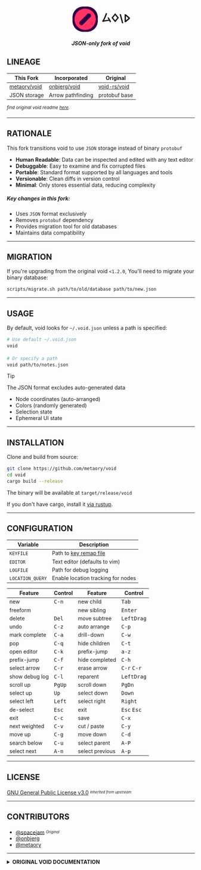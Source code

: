 <div align="center">
  <h1>
  <img valign="middle" src=".github/icon.png" alt="void-tab" height="72" />
   ㄙ𐊔\𐰷
  </h1>
  <h5>JSON-only fork of void</h5>
</div>


LINEAGE
-------

| This Fork      | Incorporated      | Original       |
|-----------     |---------------    |----------      |
| [metaory/void] | [onbjerg/void]   | [void-rs/void] |
| JSON storage   | Arrow pathfinding | protobuf base  |

<i><sup>find original void readme <a href="#original">here</a>.</sup></i>

---

RATIONALE
---------

This fork transitions void to use `JSON` storage instead of binary `protobuf`

- **Human Readable**: Data can be inspected and edited with any text editor
- **Debuggable**: Easy to examine and fix corrupted files
- **Portable**: Standard format supported by all languages and tools
- **Versionable**: Clean diffs in version control
- **Minimal**: Only stores essential data, reducing complexity

##### Key changes in this fork:
- Uses `JSON` format exclusively
- Removes `protobuf` dependency
- Provides migration tool for old databases
- Maintains data compatibility

---

MIGRATION
---------

If you're upgrading from the original void `<1.2.0`, 
You'll need to migrate your binary database:

```bash
scripts/migrate.sh path/to/old/database path/to/new.json
```

----

USAGE
-----

By default, void looks for `~/.void.json` unless a path is specified:

```bash
# Use default ~/.void.json
void

# Or specify a path
void path/to/notes.json
```

> [!TIP]
> The JSON format excludes auto-generated data
> - Node coordinates (auto-arranged)
> - Colors (randomly generated)
> - Selection state
> - Ephemeral UI state

----

INSTALLATION
------------

Clone and build from source:

```bash
git clone https://github.com/metaory/void
cd void
cargo build --release
```

The binary will be available at `target/release/void`

If you don't have cargo, install it [via rustup](https://rustup.rs).

---

CONFIGURATION
-------------

 Variable         | Description
----------------- | --------------------------------------
 `KEYFILE`        | Path to [key remap file](default.keys)
 `EDITOR`         | Text editor (defaults to vim)
 `LOGFILE`        | Path for debug logging
 `LOCATION_QUERY` | Enable location tracking for nodes

 Feature          | Control         | Feature         | Control
----------------- | --------------- | --------------- | ---------------
 new              | <kbd>C-n</kbd>  | new child       | <kbd>Tab</kbd>
 freeform         |                 | new sibling     | <kbd>Enter</kbd>
 delete           | <kbd>Del</kbd>  | move subtree    | <kbd>LeftDrag</kbd>
 undo             | <kbd>C-z</kbd>  | auto arrange    | <kbd>C-p</kbd>
 mark complete    | <kbd>C-a</kbd>  | drill-down      | <kbd>C-w</kbd>
 pop              | <kbd>C-q</kbd>  | hide children   | <kbd>C-t</kbd>
 open editor      | <kbd>C-k</kbd>  | prefix-jump     | <kbd>a-z</kbd>
 prefix-jump      | <kbd>C-f</kbd>  | hide completed  | <kbd>C-h</kbd>
 select arrow     | <kbd>C-r</kbd>  | erase arrow     | <kbd>C-r</kbd> <kbd>C-r</kbd>
 show debug log   | <kbd>C-l</kbd>  | reparent        | <kbd>LeftDrag</kbd>
 scroll up        | <kbd>PgUp</kbd> | scroll down     | <kbd>PgDn</kbd>
 select up        | <kbd>Up</kbd>   | select down     | <kbd>Down</kbd>
 select left      | <kbd>Left</kbd> | select  right   | <kbd>Right</kbd>
 de-select        | <kbd>Esc</kbd>  | exit            | <kbd>Esc</kbd> <kbd>Esc</kbd> 
 exit             | <kbd>C-c</kbd>  | save            | <kbd>C-x</kbd>
 next weighted    | <kbd>C-v</kbd>  | cut / paste     | <kbd>C-y</kbd>
 move up          | <kbd>C-g</kbd>  | move down       | <kbd>C-d</kbd>
 search below     | <kbd>C-u</kbd>  | select parent   | <kbd>A-P</kbd>
 select next      | <kbd>A-n</kbd>  | select previous | <kbd>A-p</kbd>

---

LICENSE
-------
[GNU General Public License v3.0](LICENSE) 
<i><sup><sub>inherited from upstream</sub></sup></i>

---

CONTRIBUTORS
------------

- [@spacejam] <sup><sub><i>Original</i></sub></sup>
- [@onbjerg]
- [@metaory]

---

<details>
<summary id="original"><b>ORIGINAL VOID DOCUMENTATION</b></summary>

![State](https://img.shields.io/badge/state-alpha-orange.svg?style=flat-square)

## Problems This Tool Addresses

1. Frequently fall out of creative flow
2. Day-to-day work lacks coherence
3. Failure to integrate learnings into a cohesive perspective
4. Execution of tasks lacks focus and motivation
5. Unclear how my efforts are impacting goals

## Core Perspectives

* Things we measure tend to improve
* We should regularly reevaluate priorities
* We should minimize decisions to prevent fatigue
* Individual sensemaking is well served by reflection, journaling, outlining, mind-mapping, etc...
* Don't impose specific workflows, but support many possibilities

## Implementation

* Everything is a tree
* You can collapse subtrees
* You can drill-down the screen focus arbitrarily
* Trees of tasks can be marked with `#task`, all children of marked nodes are implicitly subtasks
* Tasks can be prioritized with `#prio=<n>`, all children implicitly inherit the lowest ancestor's priority
* A task can be chosen automatically, with priorities weighting a random selection
* You can create your own sparklines by using `#plot=done` or `#plot=new`, in combination with `#n=10` for sparkline size, `#since=7d` / `#until=1d` for specifying time window
* Overall completed subtasks are plotted on a sparkline at the top of the screen for the past week
* You can draw arrows between nodes for mind-mapping functionality
* Can shell out and execute the content of a node with C-k. if the node starts with txt: this will be opened in vim or an editor specified in the `EDITOR` env var

[Tutorial](TUTORIAL.md) | [Example Workflow](#what-i-do-dont-do-what-i-do-discover-what-works-for-you)
</details>

[@spacejam]: https://github.com/spacejam
[@onbjerg]: https://github.com/onbjerg
[@metaory]: https://github.com/metaory

[void-rs/void]: https://github.com/void-rs/void
[metaory/void]: https://github.com/metaory/void
[onbjerg/void]: https://github.com/onbjerg/void
